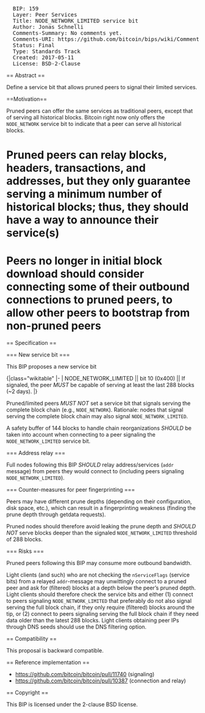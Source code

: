 <pre>
  BIP: 159
  Layer: Peer Services
  Title: NODE_NETWORK_LIMITED service bit
  Author: Jonas Schnelli <dev@jonasschnelli.ch>
  Comments-Summary: No comments yet.
  Comments-URI: https://github.com/bitcoin/bips/wiki/Comments:BIP-0159
  Status: Final
  Type: Standards Track
  Created: 2017-05-11
  License: BSD-2-Clause
</pre>

== Abstract ==

Define a service bit that allows pruned peers to signal their limited services.

==Motivation==

Pruned peers can offer the same services as traditional peers, except that of serving all historical blocks.
Bitcoin right now only offers the <code>NODE_NETWORK</code> service bit to indicate that a peer can serve
all historical blocks.
# Pruned peers can relay blocks, headers, transactions, and addresses, but they only guarantee serving a minimum number of historical blocks; thus, they should have a way to announce their service(s)
# Peers no longer in initial block download should consider connecting some of their outbound connections to pruned peers, to allow other peers to bootstrap from non-pruned peers

== Specification ==

=== New service bit ===

This BIP proposes a new service bit

{|class="wikitable"
|-
| NODE_NETWORK_LIMITED || bit 10 (0x400) || If signaled, the peer <I>MUST</I> be capable of serving at least the last 288 blocks (~2 days).
|}

Pruned/limited peers <I>MUST NOT</I> set a service bit that signals serving the complete block chain (e.g., <code>NODE_NETWORK</code>). Rationale: nodes that signal serving the complete block chain may also signal <code>NODE_NETWORK_LIMITED</code>.

A safety buffer of 144 blocks to handle chain reorganizations <I>SHOULD</I> be taken into account when connecting to a peer signaling the <code>NODE_NETWORK_LIMITED</code> service bit.

=== Address relay ===

Full nodes following this BIP <I>SHOULD</I> relay address/services (<code>addr</code> message) from peers they would connect to (including peers signaling <code>NODE_NETWORK_LIMITED</code>).

=== Counter-measures for peer fingerprinting ===

Peers may have different prune depths (depending on their configuration, disk space, etc.), which can result in a fingerprinting weakness (finding the prune depth through getdata requests).

Pruned nodes should therefore avoid leaking the prune depth and <I>SHOULD NOT</I> serve blocks deeper than the signaled <code>NODE_NETWORK_LIMITED</code> threshold of 288 blocks.

=== Risks ===

Pruned peers following this BIP may consume more outbound bandwidth.

Light clients (and such) who are not checking the <code>nServiceFlags</code> (service bits) from a relayed <code>addr</code>-message may unwittingly connect to a pruned peer and ask for (filtered) blocks at a depth below the peer’s pruned depth. Light clients should therefore check the service bits and either (1) connect to peers signaling <code>NODE_NETWORK_LIMITED</code> that preferably do not also signal serving the full block chain, if they only require (filtered) blocks around the tip, or (2) connect to peers signaling serving the full block chain if they need data older than the latest 288 blocks. Light clients obtaining peer IPs through DNS seeds should use the DNS filtering option.

== Compatibility ==

This proposal is backward compatible.

== Reference implementation ==

* https://github.com/bitcoin/bitcoin/pull/11740 (signaling)
* https://github.com/bitcoin/bitcoin/pull/10387 (connection and relay)

== Copyright ==

This BIP is licensed under the 2-clause BSD license.
